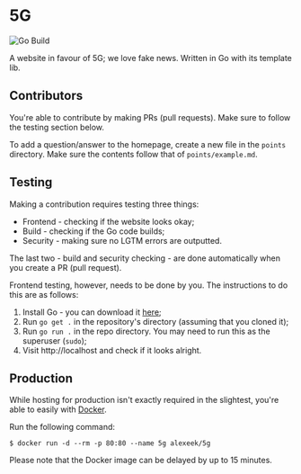# 5G

![Go Build](https://github.com/elitisgroup/5G/workflows/Go%20Build/badge.svg)

A website in favour of 5G; we love fake news.
Written in Go with its template lib.

## Contributors

You're able to contribute by making PRs (pull requests). Make sure to follow the testing section below.

To add a question/answer to the homepage, create a new file in the `points` directory.
Make sure the contents follow that of `points/example.md`.

## Testing

Making a contribution requires testing three things:
- Frontend - checking if the website looks okay;
- Build - checking if the Go code builds;
- Security - making sure no LGTM errors are outputted.

The last two - build and security checking - are done automatically when you create a PR (pull request).

Frontend testing, however, needs to be done by you. The instructions to do this are as follows:
1. Install Go - you can download it [here](https://golang.org/dl);
2. Run `go get .` in the repository's directory (assuming that you cloned it);
3. Run `go run .` in the repo directory. You may need to run this as the superuser (`sudo`);
4. Visit http://localhost and check if it looks alright.

## Production

While hosting for production isn't exactly required in the slightest,
you're able to easily with [Docker](https://hub.docker.com/r/alexeek/5g).

Run the following command:

```shell script
$ docker run -d --rm -p 80:80 --name 5g alexeek/5g
```

Please note that the Docker image can be delayed by up to 15 minutes.